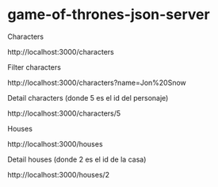 ﻿# game-of-thrones-json-server

 Characters

 http://localhost:3000/characters
 
Filter characters

 http://localhost:3000/characters?name=Jon%20Snow

Detail characters (donde 5 es el id del personaje)

 http://localhost:3000/characters/5

Houses

 http://localhost:3000/houses

Detail houses (donde 2 es el id de la casa)

 http://localhost:3000/houses/2
 
